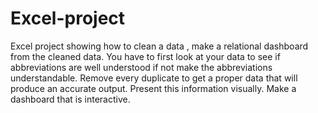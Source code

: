 # Excel-project
Excel project showing how to clean a data , make a relational dashboard from the cleaned data.
You have to first look at your data to see if abbreviations are well understood if not make the abbreviations understandable.
Remove every duplicate to get a proper data that will produce an accurate output.
Present this information visually.
Make a dashboard that is interactive.


